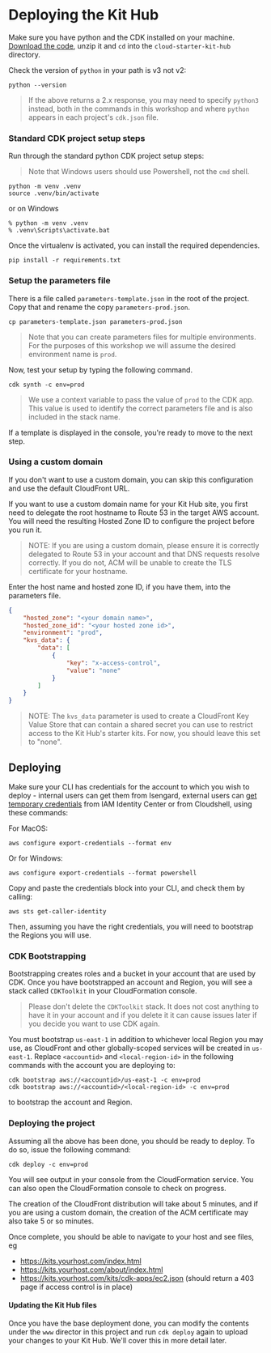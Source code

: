 
# Deploying the Kit Hub
 


Make sure you have python and the CDK installed on your machine. [Download the code](https://github.com/aws-samples/infrastructure-deployment-framework), unzip it and `cd` into the `cloud-starter-kit-hub` directory. 

Check the version of `python` in your path is v3 not v2:

```
python --version
```

>If the above returns a 2.x response, you may need to specify `python3` instead, both in the commands in this workshop and where `python` appears in each project's `cdk.json` file.

### Standard CDK project setup steps

Run through the standard python CDK project setup steps:

>Note that Windows users should use Powershell, not the `cmd` shell. 

```
python -m venv .venv
source .venv/bin/activate
```
or on Windows

```
% python -m venv .venv
% .venv\Scripts\activate.bat
```

Once the virtualenv is activated, you can install the required dependencies.

```
pip install -r requirements.txt
```

### Setup the parameters file

There is a file called `parameters-template.json` in the root of the project. Copy that and rename the copy `parameters-prod.json`.

```
cp parameters-template.json parameters-prod.json
```

>Note that you can create parameters files for multiple environments. For the purposes of this workshop we will assume the desired environment name is `prod`.

Now, test your setup by typing the following command. 

```
cdk synth -c env=prod
```
>We use a context variable to pass the value of `prod` to the CDK app. This value is used to identify the correct parameters file and is also included in the stack name.

If a template is displayed in the console, you're ready to move to the next step.

### Using a custom domain

If you don't want to use a custom domain, you can skip this configuration and use the default CloudFront URL.

If you want to use a custom domain name for your Kit Hub site, you first need to delegate the root hostname to Route 53 in the target AWS account. You will need the resulting Hosted Zone ID to configure the project before you run it.

>NOTE: If you are using a custom domain, please ensure it is correctly delegated to Route 53 in your account and that DNS requests resolve correctly. If you do not, ACM will be unable to create the TLS certificate for your hostname.

Enter the host name and hosted zone ID, if you have them, into the parameters file.

```json
{
    "hosted_zone": "<your domain name>",
    "hosted_zone_id": "<your hosted zone id>",
    "environment": "prod",
    "kvs_data": {
        "data": [
            {
                "key": "x-access-control",
                "value": "none"
            }
        ]
    }
}
```
>NOTE: The `kvs_data` parameter is used to create a CloudFront Key Value Store that can contain a shared secret you can use to restrict access to the Kit Hub's starter kits. For now, you should leave this set to "none".

## Deploying

Make sure your CLI has credentials for the account to which you wish to deploy - internal users can get them from Isengard, external users can <a target="_blank" href="https://aws.amazon.com/blogs/security/aws-single-sign-on-now-enables-command-line-interface-access-for-aws-accounts-using-corporate-credentials/">get temporary credentials</a> from IAM Identity Center or from Cloudshell, using these commands:

For MacOS:

```
aws configure export-credentials --format env
```
Or for Windows:
```
aws configure export-credentials --format powershell
```

Copy and paste the credentials block into your CLI, and check them by calling:

```
aws sts get-caller-identity
```
Then, assuming you have the right credentials, you will need to bootstrap the Regions you will use. 

### CDK Bootstrapping

Bootstrapping creates roles and a bucket in your account that are used by CDK. Once you have bootstrapped an account and Region, you will see a stack called `CDKToolkit` in your CloudFormation console. 

>Please don't delete the `CDKToolkit` stack. It does not cost anything to have it in your account and if you delete it it can cause issues later if you decide you want to use CDK again.

You must bootstrap `us-east-1` in addition to whichever local Region you may use, as CloudFront and other globally-scoped services will be created in `us-east-1`. Replace `<accountid>` and `<local-region-id>` in the following commands with the account you are deploying to:

```
cdk bootstrap aws://<accountid>/us-east-1 -c env=prod
cdk bootstrap aws://<accountid>/<local-region-id> -c env=prod
```

to bootstrap the account and Region.

### Deploying the project

Assuming all the above has been done, you should be ready to deploy. To do so, issue the following command:

```
cdk deploy -c env=prod
```
You will see output in your console from the CloudFormation service. You can also open the CloudFormation console to check on progress.

The creation of the CloudFront distribution will take about 5 minutes, and if you are using a custom domain, the creation of the ACM certificate may also take 5 or so minutes.

Once complete, you should be able to navigate to your host and see files, eg

* https://kits.yourhost.com/index.html
* https://kits.yourhost.com/about/index.html
* https://kits.yourhost.com/kits/cdk-apps/ec2.json (should return a 403 page if access control is in place)

#### Updating the Kit Hub files

Once you have the base deployment done, you can modify the contents under the `www` director in this project and run `cdk deploy` again to upload your changes to your Kit Hub. We'll cover this in more detail later.

